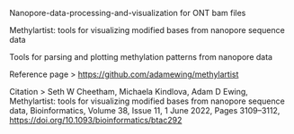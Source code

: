 Nanopore-data-processing-and-visualization for ONT bam files

Methylartist: tools for visualizing modified bases from nanopore sequence data

Tools for parsing and plotting methylation patterns from nanopore data

Reference page > https://github.com/adamewing/methylartist 

Citation > Seth W Cheetham, Michaela Kindlova, Adam D Ewing, Methylartist: tools for visualizing modified bases from nanopore sequence data, Bioinformatics, Volume 38, Issue 11, 1 June 2022, Pages 3109–3112, https://doi.org/10.1093/bioinformatics/btac292

